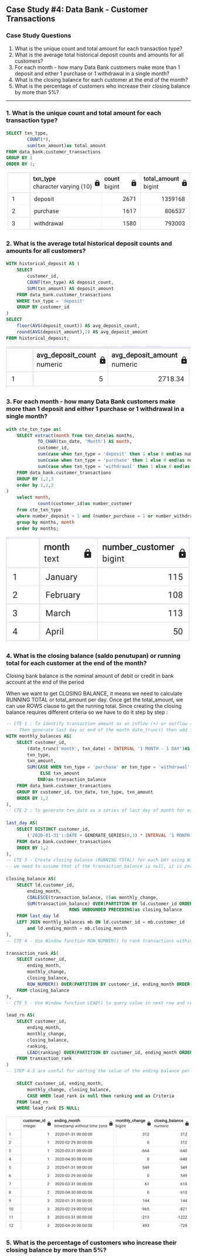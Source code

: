 ## Case Study #4: Data Bank - Customer Transactions

### Case Study Questions
1. What is the unique count and total amount for each transaction type?
2. What is the average total historical deposit counts and amounts for all customers?
3. For each month - how many Data Bank customers make more than 1 deposit and either 1 purchase or 1 withdrawal in a single month?
4. What is the closing balance for each customer at the end of the month?
5. What is the percentage of customers who increase their closing balance by more than 5%?

--------------------------

### 1. What is the unique count and total amount for each transaction type?
```SQL
SELECT txn_type,	
		COUNT(*),
		sum(txn_amount)as total_amount
FROM data_bank.customer_transactions
GROUP BY 1
ORDER BY 1;
```
![image](https://github.com/alfiramdhan/8Weeks_SQL_Challenge/blob/main/Case%20Study%204%20-%20Data%20Bank/4.2%20IMAGE%201.png)

### 2. What is the average total historical deposit counts and amounts for all customers?
```SQL
WITH historical_deposit AS (
	SELECT 
		customer_id,
		COUNT(txn_type) AS deposit_count,
		SUM(txn_amount) AS deposit_amount
	FROM data_bank.customer_transactions
	WHERE txn_type = 'deposit'
	GROUP BY customer_id
)
SELECT 
	floor(AVG(deposit_count)) AS avg_deposit_count,
	round(AVG(deposit_amount),2) AS avg_deposit_amount
FROM historical_deposit;
```
![image](https://github.com/alfiramdhan/8Weeks_SQL_Challenge/blob/main/Case%20Study%204%20-%20Data%20Bank/4.2%20IMAGE%202.png)


### 3. For each month - how many Data Bank customers make more than 1 deposit and either 1 purchase or 1 withdrawal in a single month?
```SQL
with cte_txn_type as(
	SELECT extract(month from txn_date)as months,
			TO_CHAR(txn_date, 'Month') AS month,
			customer_id,
			sum(case when txn_type = 'deposit' then 1 else 0 end)as number_deposit,
			sum(case when txn_type = 'purchase' then 1 else 0 end)as number_purchase,
			sum(case when txn_type = 'withdrawal' then 1 else 0 end)as number_withdraw
	FROM data_bank.customer_transactions
	GROUP BY 1,2,3
	order by 1,2,3
)
	select month,
			count(customer_id)as number_customer
	from cte_txn_type
	where number_deposit > 1 and (number_purchase = 1 or number_withdraw = 1)
	group by months, month
	order by months;
```
![image](https://github.com/alfiramdhan/8Weeks_SQL_Challenge/blob/main/Case%20Study%204%20-%20Data%20Bank/4.2%20IMAGE%203.png)

### 4. What is the closing balance (saldo penutupan) or running total for each customer at the end of the month?

Closing bank balance is the nominal amount of debit or credit in bank account at the end of the period

When we want to get CLOSING BALANCE, it means we need to calculate RUNNING TOTAL or total_amount per day. Once get the total_amount, we can use ROWS clause to get the running total. Since creating the closing balance requires different criteria so we have to do it step by step :

```SQL
-- CTE 1 : To identify transaction amount as an inflow (+) or outflow (-)
-- - Then generate last day or end of the month date_trunc() then add interval 1 month minus day to get last day at end of the month
WITH monthly_balances AS(
	SELECT customer_id,
		(date_trunc('month', txn_date) + INTERVAL '1 MONTH - 1 DAY')AS closing_month,
		txn_type,
		txn_amount,
		SUM(CASE WHEN txn_type = 'purchase' or txn_type = 'withdrawal' THEN (-txn_amount)
			 ELSE txn_amount
			END)as transaction_balance
	FROM data_bank.customer_transactions
	GROUP BY customer_id, txn_date, txn_type, txn_amount
	ORDER BY 1,2
),
-- CTE 2 : To generate txn_date as a series of last day of month for each customer, start from '2020-01-31'

last_day AS(
	SELECT DISTINCT customer_id,
		('2020-01-31'::DATE + GENERATE_SERIES(0,3) * INTERVAL '1 MONTH')AS ending_month
	FROM data_bank.customer_transactions
	ORDER BY 1,2
),
-- CTE 3 - Create closing balance (RUNNING TOTAL) for each DAY using Window function SUM() to add changes during the month
-- we need to assume that if the transaction_balance is null, it is zero. Then we can use the COALESCE function

closing_balance AS(
	SELECT ld.customer_id,
		ending_month,
		COALESCE(transaction_balance, 0)as monthly_change,
		SUM(transaction_balance) OVER(PARTITION BY ld.customer_id ORDER BY ending_month
						ROWS UNBOUNDED PRECEDING)as closing_balance
	FROM last_day ld
	LEFT JOIN monthly_balances mb ON ld.customer_id = mb.customer_id
		and ld.ending_month = mb.closing_month
),
-- CTE 4 - Use Window function ROW_NUMBER() to rank transactions within each month

transaction_rank AS(
	SELECT customer_id,
		ending_month,
		monthly_change,
		closing_balance,
		ROW_NUMBER() OVER(PARTITION BY customer_id, ending_month ORDER BY ending_month)as ranking
	FROM closing_balance		
),
-- CTE 5 - Use Window function LEAD() to query value in next row and retrieve NULL for last row

lead_rn AS(
	SELECT customer_id,
		ending_month,
		monthly_change,
		closing_balance,
		ranking,
		LEAD(ranking) OVER(PARTITION BY customer_id, ending_month ORDER BY ending_month)as lead_rank
	FROM transaction_rank		
)
-- STEP 4-5 are useful for sorting the value of the ending balance per day so if there are several values in 1 day it can be summarized

	SELECT customer_id, ending_month, 
		monthly_change, closing_balance,
		CASE WHEN lead_rank is null then ranking end as Criteria
	FROM lead_rn
	WHERE lead_rank IS NULL;
```
![image](https://github.com/alfiramdhan/8Weeks_SQL_Challenge/blob/main/Case%20Study%204%20-%20Data%20Bank/4.2%20IMAGE%204.png)


### 5. What is the percentage of customers who increase their closing balance by more than 5%?
